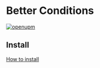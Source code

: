 # Better Conditions

[![openupm](https://img.shields.io/npm/v/com.tdw.better.conditions?label=openupm&registry_uri=https://package.openupm.com)](https://openupm.com/packages/com.tdw.better.conditions/)

## Install
[How to install](https://github.com/uurha/BetterPluginCollection/wiki/How-to-install)
